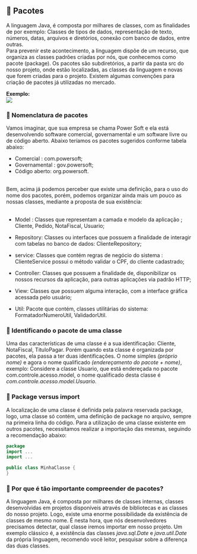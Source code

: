 ## 📌 Pacotes

A linguagem Java, é composta por milhares de classes, com as finalidades de por exemplo: Classes de tipos de dados, representação de texto, números, datas, arquivos e diretórios, conexão com banco de dados, entre outras.<br>
Para prevenir este acontecimento, a linguagem dispõe de um recurso, que organiza as classes padrões criadas por nós, que conhecemos como pacote (package). Os pacotes são subdiretórios, a partir da pasta src do nosso projeto, onde estão localizadas, as classes da linguagem e novas que forem criadas para o projeto. Existem algumas convenções para criação de pacotes já utilizadas no mercado.

**Exemplo:**<br>
<img src= "https://3025166959-files.gitbook.io/~/files/v0/b/gitbook-x-prod.appspot.com/o/spaces%2FjFR9F4NToQ6FD39fU3wC%2Fuploads%2Fgit-blob-85650fe21efc214012ba8e0ef7d5374464f2fe59%2Fimage%20(18)%20(1).png?alt=media">

### 🔗 Nomenclatura de pacotes

Vamos imaginar, que sua empresa se chama Power Soft e ela está desenvolvendo software comercial, governamental e um software livre ou de código aberto. Abaixo teríamos os pacotes sugeridos conforme tabela abaixo:<br>
* Comercial : com.powersoft;
* Governamental : gov.powersoft;
* Código aberto: org.powersoft.

<br>
Bem, acima já podemos perceber que existe uma definição, para o uso do nome dos pacotes, porém, podemos organizar ainda mais um pouco as nossas classes, mediante a proposta de sua existência:
<br>
<br>

* Model : Classes que representam a camada e modelo da aplicação ;  Cliente, Pedido, NotaFiscal, Usuario;<p>
* Repository: Classes ou interfaces que possuem a finalidade de interagir com tabelas no banco de dados: ClienteRepository;<p>
* service: Classes que contém regras de negócio do sistema : ClienteService possui o método validar o CPF, do cliente cadastrado;<p>
* Controller: Classes que possuem a finalidade de, disponibilizar os nossos recursos da aplicação, para outras aplicações via padrão HTTP;<p>
* View: Classes que possuem alguma interação, com a interface gráfica acessada pelo usuário;<p>
* Util: Pacote que contém, classes utilitárias do sistema: FormatadorNumeroUtil, ValidadorUtil.<p>

### 🔗 Identificando o pacote de uma classe

Uma das características de uma classe é a sua identificação: Cliente, NotaFiscal, TituloPagar. Porém quando esta classe é organizada por pacotes, ela passa a ter duas identificações. O nome simples *(próprio nome)* e agora o nome qualificado *(endereçamento do pacote + nome)*, exemplo: Considere a classe Usuario, que está endereçada no pacote com.controle.acesso.model, o nome qualificado desta classe é *com.controle.acesso.model.Usuario*.

### 🔗 Package versus import

A localização de uma classe é definida pela palavra reservada package, logo, uma classe só contém, uma definição de package no arquivo, sempre na primeira linha do código. Para a utilização de uma classe existente em outros pacotes, necessitamos realizar a importação das mesmas, seguindo a recomendação abaixo:

~~~java	
package
import ... 
import ...

public class MinhaClasse {
}
~~~

### 🔗 Por que é tão importante compreender de pacotes?

A linguagem Java, é composta por milhares de classes internas, classes desenvolvidas em projetos disponíveis através de bibliotecas e as classes do nosso projeto. Logo, existe uma enorme possibilidade da existência de classes de mesmo nome.
É nesta hora, que nós desenvolvedores precisamos detectar, qual classe iremos importar em nosso projeto.
Um exemplo clássico é, a existência das classes *java.sql.Date* e *java.util.Date* da própria linguagem, recomendo você leitor, pesquisar sobre a diferença das duas classes.
